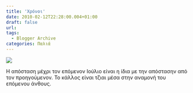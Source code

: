 ```yaml
---
title: 'Χρόνοι'
date: 2010-02-12T22:28:00.004+01:00
draft: false
url: 
tags:
  - Blogger Archive
categories: Παλιά
---
```


[![](https://blogger.googleusercontent.com/img/b/R29vZ2xl/AVvXsEiNtHF8vtVYv6aKm0Bwki3RKJZFCG4pWqixQ89kQFjueLaQpRAh0bdjLFgn_jPWp8UiDZWq9SgSkAsOfF0YaNsDBq358lR9OjaI1xohn9-jmg9EEKhNXHGI0BibeVk2DT_ngnTLwkxdh88/s400/Capture+d%E2%80%99%C3%A9cran+2010-02-12+%C3%A0+22.27.02.png)](https://blogger.googleusercontent.com/img/b/R29vZ2xl/AVvXsEiNtHF8vtVYv6aKm0Bwki3RKJZFCG4pWqixQ89kQFjueLaQpRAh0bdjLFgn_jPWp8UiDZWq9SgSkAsOfF0YaNsDBq358lR9OjaI1xohn9-jmg9EEKhNXHGI0BibeVk2DT_ngnTLwkxdh88/s1600-h/Capture+d%E2%80%99%C3%A9cran+2010-02-12+%C3%A0+22.27.02.png)  

Η απόσταση μέχρι τον επόμενον Ιούλιο είναι η ίδια με την απόστασην από τον προηγούμενον. Το κάλλος είναι τζιαι μέσα στην αναμονή του επόμενου άνθους.
